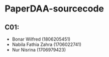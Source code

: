 # PaperDAA-sourcecode 
## C01:
- Bonar Wilfred (1806205451)
- Nabila Fathia Zahra (1706022741)
- Nur Nisrina (1706979423)
